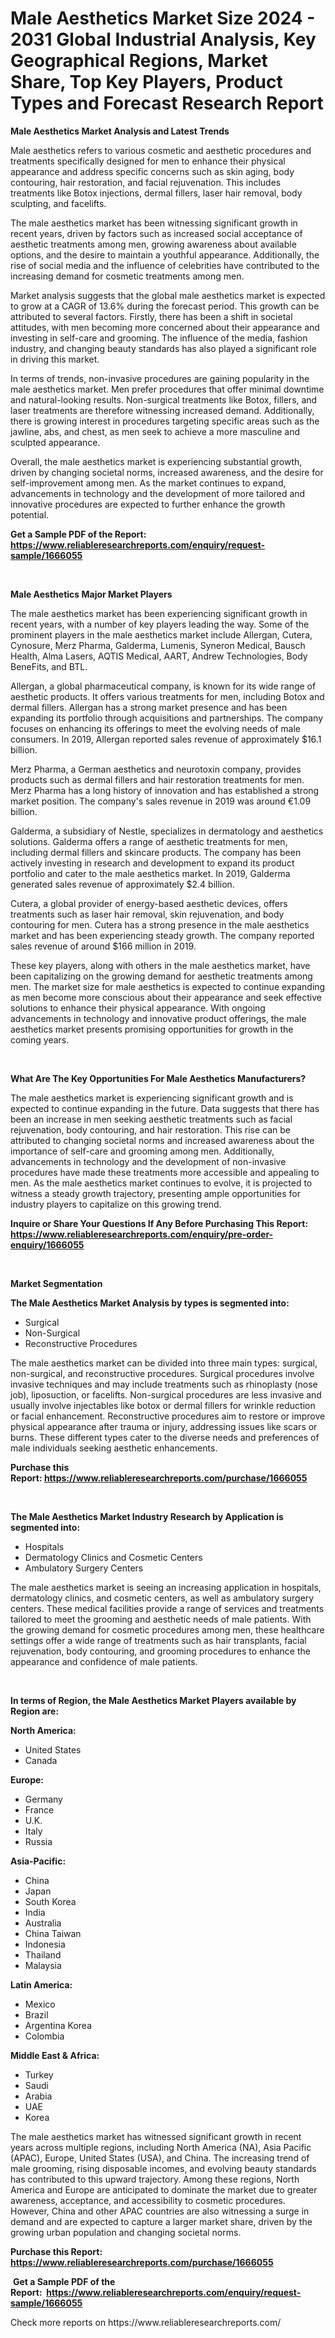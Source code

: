 <p><h1>Male Aesthetics Market Size 2024 - 2031 Global Industrial Analysis, Key Geographical Regions, Market Share, Top Key Players, Product Types and Forecast Research Report</h1></p><p><strong>Male Aesthetics Market Analysis and Latest Trends</strong></p>
<p><p>Male aesthetics refers to various cosmetic and aesthetic procedures and treatments specifically designed for men to enhance their physical appearance and address specific concerns such as skin aging, body contouring, hair restoration, and facial rejuvenation. This includes treatments like Botox injections, dermal fillers, laser hair removal, body sculpting, and facelifts.</p><p>The male aesthetics market has been witnessing significant growth in recent years, driven by factors such as increased social acceptance of aesthetic treatments among men, growing awareness about available options, and the desire to maintain a youthful appearance. Additionally, the rise of social media and the influence of celebrities have contributed to the increasing demand for cosmetic treatments among men.</p><p>Market analysis suggests that the global male aesthetics market is expected to grow at a CAGR of 13.6% during the forecast period. This growth can be attributed to several factors. Firstly, there has been a shift in societal attitudes, with men becoming more concerned about their appearance and investing in self-care and grooming. The influence of the media, fashion industry, and changing beauty standards has also played a significant role in driving this market.</p><p>In terms of trends, non-invasive procedures are gaining popularity in the male aesthetics market. Men prefer procedures that offer minimal downtime and natural-looking results. Non-surgical treatments like Botox, fillers, and laser treatments are therefore witnessing increased demand. Additionally, there is growing interest in procedures targeting specific areas such as the jawline, abs, and chest, as men seek to achieve a more masculine and sculpted appearance.</p><p>Overall, the male aesthetics market is experiencing substantial growth, driven by changing societal norms, increased awareness, and the desire for self-improvement among men. As the market continues to expand, advancements in technology and the development of more tailored and innovative procedures are expected to further enhance the growth potential.</p></p>
<p><strong>Get a Sample PDF of the Report:&nbsp; <a href="https://www.reliableresearchreports.com/enquiry/request-sample/1666055">https://www.reliableresearchreports.com/enquiry/request-sample/1666055</a></strong></p>
<p>&nbsp;</p>
<p><strong>Male Aesthetics Major Market Players</strong></p>
<p><p>The male aesthetics market has been experiencing significant growth in recent years, with a number of key players leading the way. Some of the prominent players in the male aesthetics market include Allergan, Cutera, Cynosure, Merz Pharma, Galderma, Lumenis, Syneron Medical, Bausch Health, Alma Lasers, AQTIS Medical, AART, Andrew Technologies, Body BeneFits, and BTL.</p><p>Allergan, a global pharmaceutical company, is known for its wide range of aesthetic products. It offers various treatments for men, including Botox and dermal fillers. Allergan has a strong market presence and has been expanding its portfolio through acquisitions and partnerships. The company focuses on enhancing its offerings to meet the evolving needs of male consumers. In 2019, Allergan reported sales revenue of approximately $16.1 billion.</p><p>Merz Pharma, a German aesthetics and neurotoxin company, provides products such as dermal fillers and hair restoration treatments for men. Merz Pharma has a long history of innovation and has established a strong market position. The company's sales revenue in 2019 was around €1.09 billion.</p><p>Galderma, a subsidiary of Nestle, specializes in dermatology and aesthetics solutions. Galderma offers a range of aesthetic treatments for men, including dermal fillers and skincare products. The company has been actively investing in research and development to expand its product portfolio and cater to the male aesthetics market. In 2019, Galderma generated sales revenue of approximately $2.4 billion.</p><p>Cutera, a global provider of energy-based aesthetic devices, offers treatments such as laser hair removal, skin rejuvenation, and body contouring for men. Cutera has a strong presence in the male aesthetics market and has been experiencing steady growth. The company reported sales revenue of around $166 million in 2019.</p><p>These key players, along with others in the male aesthetics market, have been capitalizing on the growing demand for aesthetic treatments among men. The market size for male aesthetics is expected to continue expanding as men become more conscious about their appearance and seek effective solutions to enhance their physical appearance. With ongoing advancements in technology and innovative product offerings, the male aesthetics market presents promising opportunities for growth in the coming years.</p></p>
<p>&nbsp;</p>
<p><strong>What Are The Key Opportunities For Male Aesthetics Manufacturers?</strong></p>
<p><p>The male aesthetics market is experiencing significant growth and is expected to continue expanding in the future. Data suggests that there has been an increase in men seeking aesthetic treatments such as facial rejuvenation, body contouring, and hair restoration. This rise can be attributed to changing societal norms and increased awareness about the importance of self-care and grooming among men. Additionally, advancements in technology and the development of non-invasive procedures have made these treatments more accessible and appealing to men. As the male aesthetics market continues to evolve, it is projected to witness a steady growth trajectory, presenting ample opportunities for industry players to capitalize on this growing trend.</p></p>
<p><strong>Inquire or Share Your Questions If Any Before Purchasing This Report: <a href="https://www.reliableresearchreports.com/enquiry/pre-order-enquiry/1666055">https://www.reliableresearchreports.com/enquiry/pre-order-enquiry/1666055</a></strong></p>
<p>&nbsp;</p>
<p><strong>Market Segmentation</strong></p>
<p><strong>The Male Aesthetics Market Analysis by types is segmented into:</strong></p>
<p><ul><li>Surgical</li><li>Non-Surgical</li><li>Reconstructive Procedures</li></ul></p>
<p><p>The male aesthetics market can be divided into three main types: surgical, non-surgical, and reconstructive procedures. Surgical procedures involve invasive techniques and may include treatments such as rhinoplasty (nose job), liposuction, or facelifts. Non-surgical procedures are less invasive and usually involve injectables like botox or dermal fillers for wrinkle reduction or facial enhancement. Reconstructive procedures aim to restore or improve physical appearance after trauma or injury, addressing issues like scars or burns. These different types cater to the diverse needs and preferences of male individuals seeking aesthetic enhancements.</p></p>
<p><strong>Purchase this Report:&nbsp;<a href="https://www.reliableresearchreports.com/purchase/1666055">https://www.reliableresearchreports.com/purchase/1666055</a></strong></p>
<p>&nbsp;</p>
<p><strong>The Male Aesthetics Market Industry Research by Application is segmented into:</strong></p>
<p><ul><li>Hospitals</li><li>Dermatology Clinics and Cosmetic Centers</li><li>Ambulatory Surgery Centers</li></ul></p>
<p><p>The male aesthetics market is seeing an increasing application in hospitals, dermatology clinics, and cosmetic centers, as well as ambulatory surgery centers. These medical facilities provide a range of services and treatments tailored to meet the grooming and aesthetic needs of male patients. With the growing demand for cosmetic procedures among men, these healthcare settings offer a wide range of treatments such as hair transplants, facial rejuvenation, body contouring, and grooming procedures to enhance the appearance and confidence of male patients.</p></p>
<p>&nbsp;</p>
<p><strong>In terms of Region, the Male Aesthetics Market Players available by Region are:</strong></p>
<p>
    <p> <strong> North America: </strong>
        <ul>
            <li>United States</li>
            <li>Canada</li>
        </ul>
        </p> 
    <p> <strong> Europe: </strong>
        <ul>
            <li>Germany</li>
            <li>France</li>
            <li>U.K.</li>
            <li>Italy</li>
            <li>Russia</li>
        </ul>
        </p> 
    <p> <strong> Asia-Pacific: </strong>
        <ul>
            <li>China</li>
            <li>Japan</li>
            <li>South Korea</li>
            <li>India</li>
            <li>Australia</li>
            <li>China Taiwan</li>
            <li>Indonesia</li>
            <li>Thailand</li>
            <li>Malaysia</li>
        </ul>
        </p> 
    <p> <strong> Latin America: </strong>
        <ul>
            <li>Mexico</li>
            <li>Brazil</li>
            <li>Argentina Korea</li>
            <li>Colombia</li>
        </ul>
        </p> 
    <p> <strong> Middle East & Africa: </strong>
        <ul>
            <li>Turkey</li>
            <li>Saudi</li>
            <li>Arabia</li>
            <li>UAE</li>
            <li>Korea</li>
        </ul>
    </p>
    </p>
<p><p>The male aesthetics market has witnessed significant growth in recent years across multiple regions, including North America (NA), Asia Pacific (APAC), Europe, United States (USA), and China. The increasing trend of male grooming, rising disposable incomes, and evolving beauty standards has contributed to this upward trajectory. Among these regions, North America and Europe are anticipated to dominate the market due to greater awareness, acceptance, and accessibility to cosmetic procedures. However, China and other APAC countries are also witnessing a surge in demand and are expected to capture a larger market share, driven by the growing urban population and changing societal norms.</p></p>
<p><strong>Purchase this Report: <a href="https://www.reliableresearchreports.com/purchase/1666055">https://www.reliableresearchreports.com/purchase/1666055</a></strong></p>
<p>&nbsp;<strong>Get a Sample PDF of the Report:&nbsp;&nbsp;<a href="https://www.reliableresearchreports.com/enquiry/request-sample/1666055">https://www.reliableresearchreports.com/enquiry/request-sample/1666055</a></strong></p>
<p><strong></strong></p>
<p>Check more reports on https://www.reliableresearchreports.com/</p>